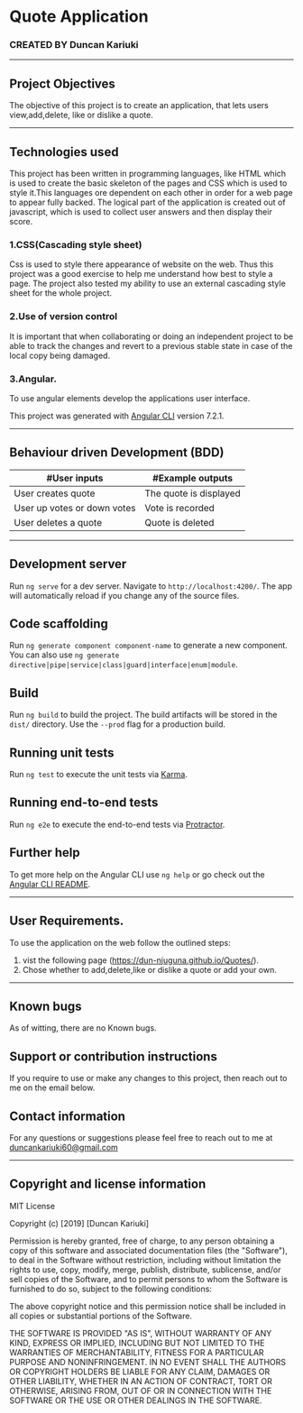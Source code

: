 # Quote Application
### CREATED BY  Duncan Kariuki

----------------------------------------------------------------------

## Project Objectives
The objective of this project is to create an application, that lets users view,add,delete, like or dislike a quote.

----------------------------------------------------------------------

## Technologies used
This project has been written in programming languages, like HTML which is used to create the basic skeleton of the pages and CSS which is used to style it.This languages ore dependent on each other in order for a web page to appear fully backed.
The logical part of the application is created out of javascript, which is used to collect user answers and then display their score.

### 1.CSS(Cascading style sheet)
Css is used to style there appearance of website on the web. Thus this project was a good exercise to help me understand how best to style a page. The project also tested my ability to use an external cascading style sheet for the whole project.

### 2.Use of version control
It is important that when collaborating or doing an independent project to be able to track the changes and revert to a previous stable state in case of the local copy being damaged.

### 3.Angular.
To use angular elements develop the applications user interface.

This project was generated with [Angular CLI](https://github.com/angular/angular-cli) version 7.2.1.

-----------------------------------------------------------------------------

## Behaviour driven Development (BDD)
|#User inputs   |  #Example outputs |         
|---------------|-------------------|
| User creates quote              | The quote is displayed                  |
| User up votes or down votes              | Vote is recorded                 |
| User deletes a quote              | Quote is deleted                  |

---------------------------------------------------------------------------------

## Development server

Run `ng serve` for a dev server. Navigate to `http://localhost:4200/`. The app will automatically reload if you change any of the source files.

## Code scaffolding

Run `ng generate component component-name` to generate a new component. You can also use `ng generate directive|pipe|service|class|guard|interface|enum|module`.

## Build

Run `ng build` to build the project. The build artifacts will be stored in the `dist/` directory. Use the `--prod` flag for a production build.

## Running unit tests

Run `ng test` to execute the unit tests via [Karma](https://karma-runner.github.io).

## Running end-to-end tests

Run `ng e2e` to execute the end-to-end tests via [Protractor](http://www.protractortest.org/).

## Further help

To get more help on the Angular CLI use `ng help` or go check out the [Angular CLI README](https://github.com/angular/angular-cli/blob/master/README.md).

-------------------------------------------------------------------


## User Requirements.
To use the application on the web follow the outlined steps:
1. vist the following page (https://dun-njuguna.github.io/Quotes/).
2. Chose whether to add,delete,like or dislike a quote or add your own.

---------------------------------------------------------------------

## Known bugs
As of witting, there are no Known bugs.

## Support or contribution instructions
If you require to use or make any changes to this project, then reach out to me on the email below.

## Contact information
For any questions or suggestions please feel free to reach out to me at duncankariuki60@gmail.com

-----------------------------------------------------------------------------

## Copyright and license information

MIT License

Copyright (c) [2019] [Duncan Kariuki]

Permission is hereby granted, free of charge, to any person obtaining a copy
of this software and associated documentation files (the "Software"), to deal
in the Software without restriction, including without limitation the rights
to use, copy, modify, merge, publish, distribute, sublicense, and/or sell
copies of the Software, and to permit persons to whom the Software is
furnished to do so, subject to the following conditions:

The above copyright notice and this permission notice shall be included in all
copies or substantial portions of the Software.

THE SOFTWARE IS PROVIDED "AS IS", WITHOUT WARRANTY OF ANY KIND, EXPRESS OR
IMPLIED, INCLUDING BUT NOT LIMITED TO THE WARRANTIES OF MERCHANTABILITY,
FITNESS FOR A PARTICULAR PURPOSE AND NONINFRINGEMENT. IN NO EVENT SHALL THE
AUTHORS OR COPYRIGHT HOLDERS BE LIABLE FOR ANY CLAIM, DAMAGES OR OTHER
LIABILITY, WHETHER IN AN ACTION OF CONTRACT, TORT OR OTHERWISE, ARISING FROM,
OUT OF OR IN CONNECTION WITH THE SOFTWARE OR THE USE OR OTHER DEALINGS IN THE
SOFTWARE.
